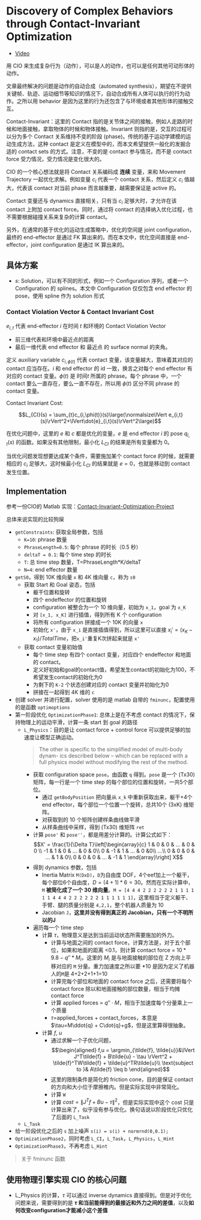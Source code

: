 # Discovery of Complex Behaviors through Contact-Invariant Optimization
- [Video](https://www.youtube.com/watch?v=mhr_jtQrhVA)

用 CIO 来生成复杂行为（动作），可以是人的动作，也可以是任何其他可动形体的动作。

文章最终解决的问题是动作的自动合成（automated synthesis），期望在不提供关键帧、轨迹、运动细节等知识的情况下，自动合成所有人体可以执行的行为动作。之所以用 behavior 是因为这里的行为还包含了与环境或者其他形体的接触交互。

Contact-Invariant：这里的 Contact 指的是关节体之间的接触，例如人走路的时候和地面接触，拿取物体的时候和物体接触。Invariant 则指的是，交互的过程可以分为多个 Contact 关系维持不变的阶段 (phase)。传统的基于运动学建模的运动生成方法，这种 contact 是定义在模型中的，而本文希望提供一般化的发掘合适的 contact sets 的方式。注意，不变的是 contact 参与情况，而不是 contact force 受力情况，受力情况是变化很大的。

CIO 的一个核心想法就是将 Contact 关系编码成 **连续** 变量，来和 Movement Trajectory 一起优化求解。例如变量 $c_i$ 代表一个 contact 关系，然后定义 $c_i$ 值越大，代表该 contact 对当前 phase 而言越重要，越需要保证是 active 的。

Contact 变量还与 dynamics 直接相关，只有当 $c_i$ 足够大时，才允许在该 contact 上附加 contact force。同时，通过将 contact 的选择纳入优化过程，也不需要根据碰撞关系来复杂的计算 contact。

另外，在通常的基于优化的运动生成策略中，优化的空间是 joint configuration，最终的 end-effector 是通过 FK 算出来的。而在本文中，优化空间直接是 end-effector，joint configuration 是通过 IK 算出来的。

## 具体方案
- $s$: Solution，可以有不同的形式，例如一个 Configuration 序列，或者一个 Configuration 的 splines。本文中 Configuration 仅仅包含 end effector 的 pose，使用 spline 作为 solution 形式

### Contact Violation Vector & Contact Invariant Cost
$e_{i,t}$ 代表 end-effector $i$ 在时间 $t$ 和环境的 Contact Violation Vector
- 前三维代表和环境中最近点的距离
- 最后一维代表 end effector 和 最近点 的 surface normal 的夹角。

定义 auxiliary variable $c_{i,\phi(t)}$ 代表 contact 变量，该变量越大，意味着其对应的 contact 应当存在。$i$ 和 end effector 的 id 一致，换言之对每个 end effector 有对应的 contact 变量。$\phi(t)$ 是 时间$t$ 所属的 phrase。每个 phrase 中，一个 contact 要么一直存在，要么一直不存在，所以用 $\phi(t)$ 区分不同 phrase 的 contact 变量。

Contact Invariant Cost:

$$L_{CI}(s) = \sum_{t}c_{i,\phi(t)}(s)\large(\normalsize\lVert e_{i,t}(s)\rVert^2+\lVert\dot{e}_{i,t}(s)\rVert^2\large)$$

在优化问题中，这里的 $e$ 和 $c$ 都是优化的变量，$e$ 是 end effector $i$ 的 pose $q_{i,t}(s)$ 的函数。如果没有其他限制，最小化 $L_{CI}$ 的结果是所有变量都为 0。

当优化问题发现想要达成某个条件，需要施加某个 contact force 的时候，就需要相应的 $c_i$ 足够大，这时候最小化 $L_{CI}$ 的结果就是 $e=0$，也就是移动到 contact 发生位置。

## Implementation
参考一份CIO的 Matlab 实现：[Contact-Invariant-Optimization-Project](https://github.com/robbierolin/Contact-Invariant-Optimization-Project)

总体来说实现的比较狗屎

- `getConstraints`: 获取全局参数，包括
  - `K=10`: phrase 数量
  - `PhraseLength=0.5`: 每个 phrase 的时长（0.5 秒）
  - `deltaT = 0.1`: 每个 time step 的时长
  - `T`: 总 time step 数量，T=PhraseLength*K/deltaT
  - `N=4`: end effector 数量
- `getS0`，得到 10K 维向量 `x` 和 4K 维向量 `c`，称为 `s0`
  - 获取 Start 和 Goal 姿态，包括
    - 躯干位置和旋转
    - 四个 endeffector 的位置和旋转
    - configuration 被整合为一个 10 维向量，初始为 `x_1`，goal 为 `x_K`
    - 对 `[x_1, x_K]` 进行插值，得到所有 K 个 configuration
    - 将所有 configuration 拼接成一个 10K 的向量 `x`
    - 初始化 `x'`，由于 `x_i` 是直接插值得到，所以这里可以直接 $x_i'=(x_K-x_1)/TotalTime$，把`x_i'`重复K次拼起来就是 `x'`
  - 获取 contact 变量初始值
    - 每个 time step 有四个 contact 变量，对应四个 endeffector 和地面的 contact。
    - 定义好初始和goal的contact值，希望发生contact的初始化为100，不希望发生contact的初始化为0
    - 为剩下的 `K-2` 个状态创建对应的 contact 变量并初始化为0
    - 拼接在一起得到 4K 维的 `c`
- 创建 solver 并进行配置，solver 使用的是 matlab 自带的 `fminunc`，配置使用的是函数 `optimoptions`
- 第一阶段优化 `OptimizationPhase1`: 总体上是在不考虑 contact 的情况下，保持物理上的运动平滑，计算一条 start 到 goal 的路径
  - `L_Physics`：目的是让 contact force + control force 可以提供足够的加速度让模型正确运动。
    > The other is specific to the simplified model of multi-body dynam- ics described below – which can be replaced with a full physics model without modifying the rest of the method.
    - 获取 configuration space `pose`，由函数 `q` 得到。`pose` 是一个 (Tx30) 矩阵，每一行是一个 time step 的每个部位的位置和旋转，一共5个部位。
      - 通过 `getBodyPosition` 把向量从 `x_k` 中重新获取出来，躯干+4个 end effector，每个部位一个位置一个旋转，总共10个 (3xK) 维矩阵。
      - 对获取到的 10 个矩阵创建样条曲线做平滑
      - 从样条曲线中采样，得到 (Tx30) 维矩阵 `ret`
    - 计算 `pose'` 和 `pose''`，都是用差分计算的。计算公式如下：
    $$X' = \frac{1}{\Delta T}\left[\begin{array}{c}
        1 & 0 & 0 & ... & 0 & 0 \\
        -1 & 1  & 0 & ... & 0 & 0\\
        0 & -1 & 1 & ... & 0 &0\\
        ...\\
        0 & 0 & 0 & ... & 1 & 0\\
        0 & 0 & 0 & ... & -1 & 1
    \end{array}\right] X$$
    - 得到 dynamics 参数，包括
      - Inertia Matrix `M(DxD)`，`D`为自由度 DOF，4个eef加上一个躯干，每个部位6个自由度，$D=(4+1)*6 = 30$。然而在实际计算中，`M` **被简化成了一个 30 维向量**。`M = [4 4 4 2 2 2 2 2 2 1 1 1 1 1 1 4 4 4 2 2 2 2 2 2 1 1 1 1 1 1]`，这里相当于定义躯干、手臂、腿的质量分别是 `4,2,1`，整个机器人质量为 10
      - Jacobian `J`，**这里并没有得到真正的 Jacobian，只有一个不明所以的J**
    - 遍历每一个 time step
      - 计算 $\tau$，物理意义是达到当前运动状态所需要施加的外力。
        - 计算与地面之间的 contact force，计算方法是，对于五个部位，如果和地面的距离 <0.1，则计算 contact force = $10*9.8-q''*M_i$，这里的 $M_i$ 是与地面接触的部位在 Z 方向上平移对应的 `M` 分量。重力加速度之所以要 *10 是因为定义了机器人的`M`是 4+2+2+1+1=10
        - 计算完每个部位和地面的 contact force 之后，还需要将每个 contact force 除以和地面接触的部位数量，相当于均摊 contact force
        - 计算 applied forces = $q''\cdot M$，相当于加速度每个分量乘上一个质量
        - $\tau=$applied_forces + contact_forces，本意是 $\tau=M\ddot{q} + C\dot{q}+g$，但是这里算得很抽象。
      - 计算 $f$, $u$
        - 通过求解一个子优化问题，
        $$\begin{aligned}
          f,u = \argmin_{\tilde{f}, \tilde{u}}&\lVert J^T\tilde{f} + B\tilde{u} - \tau \rVert^2 + \tilde{f}^TW\tilde{f} + \tilde{u}^TR\tilde{u}\\
          \text{subject to  }& A\tilde{f} \leq b
        \end{aligned}$$
        - 这里的限制条件是简化的 friction cone，目的是保证 contact 的方向和大小位于摩擦椎内。但是实际实现中非常简化。
        - 计算 `W`
        - 计算 $cost = \lVert J^Tf+Bu-\tau\rVert^2$，但是实际实现中这个 cost 只是计算出来了，似乎没有参与优化。换句话说以阶段优化只优化了后面的 `L_Task`
  - `L_Task`
- 给一阶段优化之后的 `s` 加上噪声 `s(i) = s(i) + normrnd(0,0.1);`
- `OptimizationPhase2`，同时考虑 `L_CI`，`L_Task`，`L_Physics`，`L_Hint`
- `OptimizationPhase3`，不再考虑 `L_Hint`


> 关于 fminunc 函数

## 使用物理引擎实现 CIO 的核心问题
- L_Physics 的计算，$\tau$ 可以通过 inverse dynamics 直接得到。但是对于优化问题来说，需要得到的是 **$\tau$ 和当前能得到的最接近和外力之间的差值**，以及**如何改变configuration才能减小这个差值**